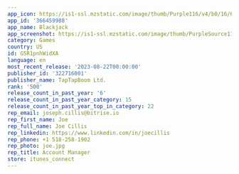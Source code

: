 ```yaml
---
app_icon: https://is1-ssl.mzstatic.com/image/thumb/Purple116/v4/b0/16/6b/b0166bbd-e088-ac21-6c19-847357c157b3/AppIcon-1x_U007epad-0-85-220.png/1024x1024bb.png
app_id: '366459988'
app_name: Blackjack
app_screenshot: https://is1-ssl.mzstatic.com/image/thumb/PurpleSource116/v4/ef/a3/a6/efa3a696-ada7-b736-7723-f04adb68df38/d1b1490e-57ed-46b1-9952-7cbdf142297f_2688x1242bb.jpg/2688x1242bb.png
category: Games
country: US
id: G5R1pnhWidXA
language: en
most_recent_release: '2023-08-22T00:00:00'
publisher_id: '322716001'
publisher_name: TapTapBoom Ltd.
rank: '500'
release_count_in_past_year: '6'
release_count_in_past_year_category: 15
release_count_in_past_year_top_in_category: 22
rep_email: joseph.cillis@bitrise.io
rep_first_name: Joe
rep_full_name: Joe Cillis
rep_linkedin: https://www.linkedin.com/in/joecillis
rep_phone: +1 518-258-1902
rep_photo: joe.jpg
rep_title: Account Manager
store: itunes_connect
---
```

